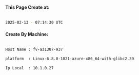 
   
#### This Page Create at:

```bash

2025-02-13 - 07:14:30 UTC

```

#### Create By Machine:

```bash

Host Name : fv-az1307-937

platform  : Linux-6.8.0-1021-azure-x86_64-with-glibc2.39

Ip Local  : 10.1.0.27

```

